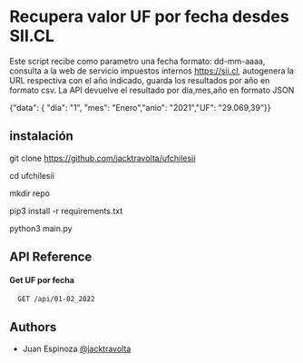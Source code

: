 
# Recupera valor UF por fecha desdes SII.CL

Este script recibe como parametro una fecha formato: dd-mm-aaaa,
consulta a la web de servicio impuestos internos https://sii.cl, 
autogenera la URL respectiva con el año indicado, guarda los resultados por año en formato csv.
La API devuelve el resultado por dia,mes,año en formato JSON

{"data": { "dia": "1", "mes": "Enero","anio": "2021","UF": "29.069,39"}}

## instalación

git clone https://github.com/jacktravolta/ufchilesii

cd ufchilesii

mkdir repo

pip3 install -r requirements.txt

python3 main.py

## API Reference

#### Get UF por fecha

```https
  GET /api/01-02_2022
```

## Authors

- Juan Espinoza [@jacktravolta](https://github.com/jacktravolta/) 

